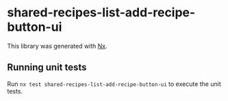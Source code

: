 # shared-recipes-list-add-recipe-button-ui

This library was generated with [Nx](https://nx.dev).

## Running unit tests

Run `nx test shared-recipes-list-add-recipe-button-ui` to execute the unit tests.
